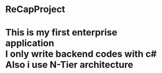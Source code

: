<h1> ReCapProject <h1>
This is my first enterprise application<br>
I only write backend codes with c#<br>
<strong>Also i use N-Tier architecture<strong>
